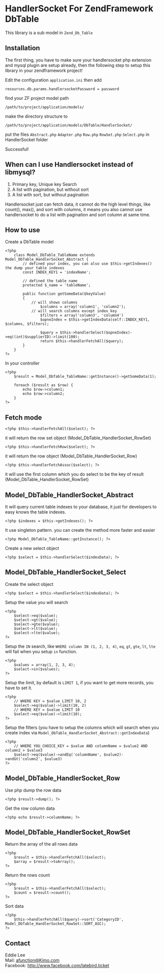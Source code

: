 HandlerSocket For ZendFramework DbTable
========================
This library is a sub model in `Zend_Db_Table`

Installation
-----------
The first thing, you have to make sure your handlersocket php extension and mysql plugin are setup already, then the following step to setup this library in your zendframework project!

Edit the configuration `application.ini` then add 

`resources.db.params.handlersocketPassword = password` 

find your ZF project model path 

`/path/to/project/application/models/`

make the directory structure to 

`/path/to/project/application/models/DbTable/HandlerSocket/`

put the files `Abstract.php` `Adapter.php` `Row.php` `RowSet.php` `Select.php` in HandlerSocket folder

Successful!

When can I use Handlersocket instead of libmysql?
----------
1. Primary key, Unique key Search
2. A list with pagination, but without sort
3. A list with sort, but without pagination

Handlersocket just can fetch data, it cannot do the high level things, like count(), max(), and sort with columns, it means you also cannot use handlersocket to do a list with pagination and sort column at same time.

How to use 
----------
Create a DbTable model
    
    <?php 
        class Model_DbTable_TableName extends Model_DbTable_HandlerSocket_Abstract {
            // defined your index, you can also use $this->getIndexes() the dump your table indexes
            const INDEX_KEY1 = 'indexName';
    
            // defined the table name
            protected $_name = 'tableName';
        
            public function getSomeData($keyValue)
            {
                // will shows columns
                    $columns = array('column1', 'column2');
                // will search columns except index key
                    $filters = array('column3', 'column4')
                    $opneIndex = $this->getIndexData(self::INDEX_KEY1, $columns, $filters);

                    $query = $this->handlerSelect($opneIndex)->eq((int)$supplierID)->limit(100);
                    return $this->handlerFetchAll($query);
            }
        }
    ?>
In your controller

    <?php 
        $result = Model_DbTable_TableName::getInstance()->getSomeData(1);

        foreach ($result as $row) {
            echo $row->column1;
            echo $row->column2;
        }
    ?>
Fetch mode
----------
    <?php $this->handlerFetchAll($select); ?>
it will return the row set object (Model_DbTable_HandlerSocket_RowSet)

    <?php $this->handlerFetchRow($select); ?>
it will return the row object (Model_DbTable_HandlerSocket_Row)

    <?php $this->handlerFetchAssoc($select); ?>
it will use the first column which you do select to be the key of result (Model_DbTable_HandlerSocket_RowSet)

Model_DbTable_HandlerSocket_Abstract 
---------
It will query current table indexes to your database, it just for developers to easy knows the table indexes.

    <?php $indexes = $this->getIndexes(); ?>

It use singleton pattern. you can create the method more faster and easier

    <?php Model_DbTable_TableName::getInstance(); ?>

Create a new select object 
    
    <?php $select = $this->handlerSelect($indexData); ?>

Model_DbTable_HandlerSocket_Select
----------
Create the select object
    
    <?php $select = $this->handlerSelect($indexData); ?>
    
Setup the value you will search

    <?php 
        $select->eq($value);
        $select->gt($value);
        $select->gte($value);
        $select->lt($value);
        $select->lte($value);
    ?>
Setup the `IN` search, like `WHERE column IN (1, 2, 3, 4)`, `eq`, `gt`, `gte`, `lt`, `lte` will fail when you setup `in` function.

    <?php
        $values = array(1, 2, 3, 4);
        $select->in($values);
    ?>
Setup the limit, by default is `LIMIT 1`, if you want to get more records, you have to set it.
    
    <?php
        // WHERE KEY = $value LIMIT 10, 2
        $select->eq($value)->limit(10, 2)
        // WHERE KEY = $value LIMIT 10
        $select->eq($value)->limit(10);
    ?>

Setup the filters (you have to setup the columns which will search when you create index via `Model_DbTable_HandlerSocket_Abstract::getIndexData`)

    <?php
        // WHERE YOU_CHOICE_KEY = $value AND columnName = $value2 AND column2 > $value3
        $select->eq($value)->andEq('columnName', $value2)->andGt('column2', $value3)
    ?>

Model_DbTable_HandlerSocket_Row 
---------
Use php dump the row data

    <?php $result->dump(); ?>

Get the row column data

    <?php echo $result->columnName; ?>

Model_DbTable_HandlerSocket_RowSet 
-------
Return the array of the all rows data

    <?php 
        $result = $this->handlerFetchAll($select); 
        $array = $result->toArray();
    ?>

Return the rows count 

    <?php
        $result = $this->handlerFetchAll($select);
        $count = $result->count();
    ?>

Sort data

    <?php
        $this->handlerFetchAll($query)->sort('CategoryID', Model_DbTable_HandlerSocket_RowSet::SORT_ASC);
    ?>

Contact
----------

Eddie Lee   
Mail: afunction@Kimo.com   
Facebook: http://www.facebook.com/latebird.ticket  

